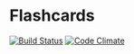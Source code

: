# Flashcards

[![Build Status](https://travis-ci.org/illustrarium/flashcards.svg?branch=master)](https://travis-ci.org/illustrarium/flashcards)
[![Code Climate](https://codeclimate.com/github/illustrarium/flashcards/badges/gpa.svg)](https://codeclimate.com/github/illustrarium/flashcards)
